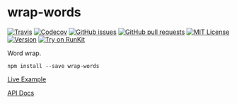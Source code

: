 # wrap-words

<!--
... http://shields.io
[![David](https://img.shields.io/david/__PROJECT_GH_USER__/__PROJECT_NAME__.svg)](__PROJECT_GH_URL__)
[![Node.js](https://img.shields.io/node/v/__PROJECT_NAME__.svg)](https://www.npmjs.org/package/__PROJECT_NAME__)
-->

[![Travis](https://img.shields.io/travis/chrisjshull/wrap-words.svg)](https://travis-ci.org/chrisjshull/wrap-words)
[![Codecov](https://img.shields.io/codecov/c/github/chrisjshull/wrap-words.svg)](https://codecov.io/gh/chrisjshull/wrap-words)
[![GitHub issues](https://img.shields.io/github/issues/chrisjshull/wrap-words.svg)](https://github.com/chrisjshull/wrap-words/issues)
[![GitHub pull requests](https://img.shields.io/github/issues-pr/chrisjshull/wrap-words.svg)](https://github.com/chrisjshull/wrap-words/pulls)
[![MIT License](https://img.shields.io/npm/l/wrap-words.svg)](https://github.com/chrisjshull/wrap-words)
[![Version](https://img.shields.io/npm/v/wrap-words.svg?label=version)](https://www.npmjs.org/package/wrap-words)
[![Try on RunKit](https://badge.runkitcdn.com/wrap-words.svg)](https://npm.runkit.com/wrap-words)


Word wrap.


`npm install --save wrap-words`


[Live Example](docs/index.html)

[API Docs](docs/api/)
